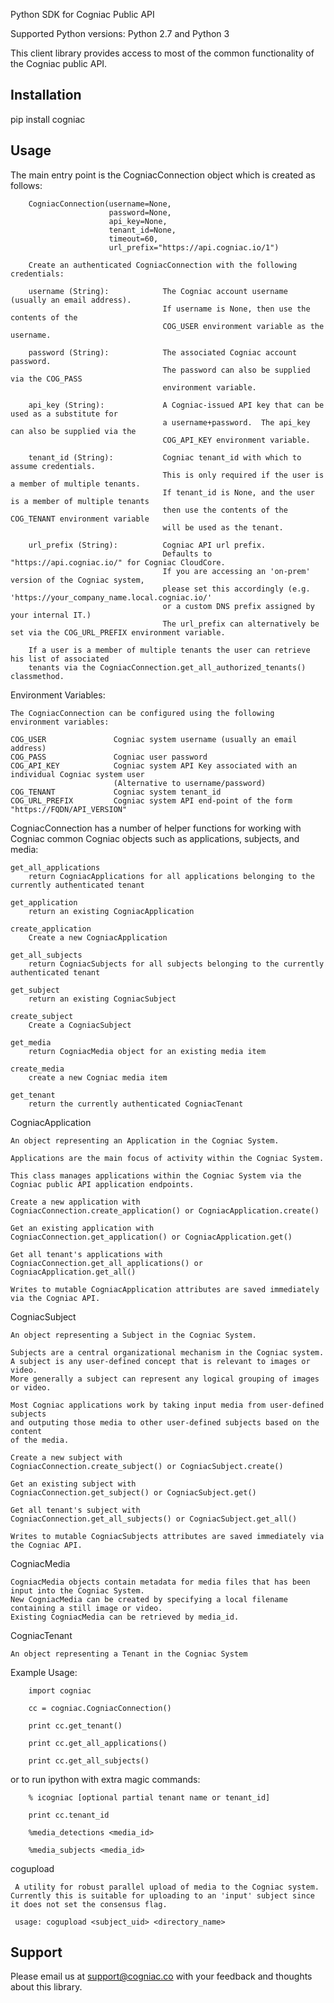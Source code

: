 Python SDK for Cogniac Public API

Supported Python versions: Python 2.7 and Python 3

This client library provides access to most of the common functionality of the Cogniac public API.

## Installation
pip install cogniac

## Usage
The main entry point is the CogniacConnection object which is created as follows:

        CogniacConnection(username=None,
                          password=None,
                          api_key=None,
                          tenant_id=None,
                          timeout=60,
                          url_prefix="https://api.cogniac.io/1")

        Create an authenticated CogniacConnection with the following credentials:
        
        username (String):            The Cogniac account username (usually an email address).
                                      If username is None, then use the contents of the
                                      COG_USER environment variable as the username.

        password (String):            The associated Cogniac account password.
                                      The password can also be supplied via the COG_PASS
                                      environment variable.

        api_key (String):             A Cogniac-issued API key that can be used as a substitute for
                                      a username+password.  The api_key can also be supplied via the
                                      COG_API_KEY environment variable.

        tenant_id (String):           Cogniac tenant_id with which to assume credentials.
                                      This is only required if the user is a member of multiple tenants.
                                      If tenant_id is None, and the user is a member of multiple tenants
                                      then use the contents of the COG_TENANT environment variable
                                      will be used as the tenant.

        url_prefix (String):          Cogniac API url prefix.
                                      Defaults to "https://api.cogniac.io/" for Cogniac CloudCore.
                                      If you are accessing an 'on-prem' version of the Cogniac system,
                                      please set this accordingly (e.g. 'https://your_company_name.local.cogniac.io/'
                                      or a custom DNS prefix assigned by your internal IT.)
                                      The url_prefix can alternatively be set via the COG_URL_PREFIX environment variable.
                                      
        If a user is a member of multiple tenants the user can retrieve his list of associated
        tenants via the CogniacConnection.get_all_authorized_tenants() classmethod.

Environment Variables:

    The CogniacConnection can be configured using the following environment variables:

    COG_USER               Cogniac system username (usually an email address)
    COG_PASS               Cogniac user password
    COG_API_KEY            Cogniac system API Key associated with an individual Cogniac system user
                           (Alternative to username/password)
    COG_TENANT             Cogniac system tenant_id
    COG_URL_PREFIX         Cogniac system API end-point of the form "https://FQDN/API_VERSION"


CogniacConnection has a number of helper functions for working with Cogniac
common Cogniac objects such as applications, subjects, and media:
        
    get_all_applications
        return CogniacApplications for all applications belonging to the currently authenticated tenant

    get_application
        return an existing CogniacApplication

    create_application
        Create a new CogniacApplication

    get_all_subjects
        return CogniacSubjects for all subjects belonging to the currently authenticated tenant

    get_subject
        return an existing CogniacSubject
        
    create_subject
        Create a CogniacSubject

    get_media
        return CogniacMedia object for an existing media item
        
    create_media
        create a new Cogniac media item

    get_tenant
        return the currently authenticated CogniacTenant


CogniacApplication

    An object representing an Application in the Cogniac System.
    
    Applications are the main focus of activity within the Cogniac System.

    This class manages applications within the Cogniac System via the
    Cogniac public API application endpoints.

    Create a new application with
    CogniacConnection.create_application() or CogniacApplication.create()

    Get an existing application with
    CogniacConnection.get_application() or CogniacApplication.get()

    Get all tenant's applications with
    CogniacConnection.get_all_applications() or CogniacApplication.get_all()

    Writes to mutable CogniacApplication attributes are saved immediately via the Cogniac API.


 CogniacSubject
 
    An object representing a Subject in the Cogniac System.
    
    Subjects are a central organizational mechanism in the Cogniac system.
    A subject is any user-defined concept that is relevant to images or video.
    More generally a subject can represent any logical grouping of images or video.

    Most Cogniac applications work by taking input media from user-defined subjects
    and outputing those media to other user-defined subjects based on the content
    of the media.

    Create a new subject with
    CogniacConnection.create_subject() or CogniacSubject.create()

    Get an existing subject with
    CogniacConnection.get_subject() or CogniacSubject.get()

    Get all tenant's subject with
    CogniacConnection.get_all_subjects() or CogniacSubject.get_all()

    Writes to mutable CogniacSubjects attributes are saved immediately via the Cogniac API.


CogniacMedia

    CogniacMedia objects contain metadata for media files that has been input into the Cogniac System.
    New CogniacMedia can be created by specifying a local filename containing a still image or video.
    Existing CogniacMedia can be retrieved by media_id.


CogniacTenant

    An object representing a Tenant in the Cogniac System


Example Usage:

        import cogniac

        cc = cogniac.CogniacConnection()

        print cc.get_tenant()

        print cc.get_all_applications()

        print cc.get_all_subjects()

or to run ipython with extra magic commands:

        % icogniac [optional partial tenant name or tenant_id]

        print cc.tenant_id
                        
        %media_detections <media_id>
        
        %media_subjects <media_id>


cogupload

     A utility for robust parallel upload of media to the Cogniac system. Currently this is suitable for uploading to an 'input' subject since it does not set the consensus flag.

     usage: cogupload <subject_uid> <directory_name>


## Support
Please email us at support@cogniac.co with your feedback and thoughts about this library.
